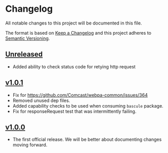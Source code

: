 # Changelog
All notable changes to this project will be documented in this file.

The format is based on [Keep a Changelog](http://keepachangelog.com/en/1.0.0/)
and this project adheres to [Semantic Versioning](http://semver.org/spec/v2.0.0.html).

## [Unreleased]
- Added ability to check status code for retying http request

## [v1.0.1]
- Fix for https://github.com/Comcast/webpa-common/issues/364
- Removed unused dep files.
- Added capability checks to be used when consuming `bascule` package.
- Fix for responseRequest test that was intermittently failing.

## [v1.0.0]
 - The first official release. We will be better about documenting changes 
   moving forward.

[Unreleased]: https://github.com/Comcast/webpa-common/compare/v1.0.1...HEAD
[v1.0.1]: https://github.com/Comcast/webpa-common/compare/v1.0.0...v1.0.1
[v1.0.0]: https://github.com/Comcast/webpa-common/compare/v0.9.0-alpha...v1.0.0